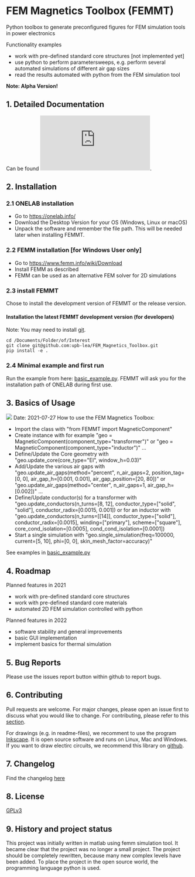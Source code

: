 # FEM Magnetics Toolbox (FEMMT)
Python toolbox to generate preconfigured figures for FEM simulation tools in power electronics

Functionality examples
 * work with pre-defined standard core structures [not implemented yet]
 * use python to perform parametersweeps, e.g. perform several automated simulations of different air gap sizes
 * read the results automated with python from the FEM simulation tool

__Note: Alpha Version!__

## 1. Detailed Documentation
Can be found ![here](https://upb-lea.github.io/FEM_Magnetics_Toolbox/main/intro.html).

## 2. Installation

### 2.1 ONELAB installation
* Go to https://onelab.info/
* Download the Desktop Version for your OS (Windows, Linux or macOS)
* Unpack the software and remember the file path. This will be needed later when installing FEMMT.

### 2.2 FEMM installation [for Windows User only]
* Go to https://www.femm.info/wiki/Download
* Install FEMM as described
* FEMM can be used as an alternative FEM solver for 2D simulations

### 2.3 install FEMMT
Chose to install the development version of FEMMT or the release version.

#### Installation the latest FEMMT development version (for developers)
Note: You may need to install [git](https://git-scm.com/downloads).
```
cd /Documents/Folder/of/Interest   
git clone git@github.com:upb-lea/FEM_Magnetics_Toolbox.git
pip install -e .
```

### 2.4 Minimal example and first run
Run the example from here: [basic_example.py](/femmt/Examples/basic_example.py).
FEMMT will ask you for the installation path of ONELAB during first use.


## 3. Basics of Usage
![](https://github.com/upb-lea/FEM_Magnetics_Toolbox/blob/main/documentation/Transformer_Screenshot.png?raw=true)
Date: 2021-07-27
How to use the FEM Magnetics Toolbox:
* Import the class with "from FEMMT import MagneticComponent"
* Create instance with for example "geo = MagneticComponent(component_type="transformer")"
				or "geo = MagneticComponent(component_type="inductor")"
				...
* Define/Update the Core geometry with "geo.update_core(core_type="EI", window_h=0.03)"
* Add/Update the various air gaps with "geo.update_air_gaps(method="percent", n_air_gaps=2, position_tag=[0, 0], air_gap_h=[0.001, 0.001], air_gap_position=[20, 80])"
				    or "geo.update_air_gaps(method="center", n_air_gaps=1, air_gap_h=[0.002])"
				    ...
* Define/Update conductor(s) for a transformer with "geo.update_conductors(n_turns=[8, 12], conductor_type=["solid", "solid"], conductor_radix=[0.0015, 0.001])
			    or for an inductor with "geo.update_conductors(n_turns=[[14]], conductor_type=["solid"], conductor_radix=[0.0015], winding=["primary"], scheme=["square"], core_cond_isolation=[0.0005], cond_cond_isolation=[0.0001])
* Start a single simulation with "geo.single_simulation(freq=100000, current=[5, 10], phi=[0, 0], skin_mesh_factor=accuracy)"

See examples in [basic_example.py](/femmt/Examples/basic_example.py)

## 4. Roadmap
Planned features in 2021
* work with pre-defined standard core structures
* work with pre-defined standard core materials
* automated 2D FEM simulation controlled with python

Planned features in 2022
* software stability and general improvements
* basic GUI implementation
* implement basics for thermal simulation

## 5. Bug Reports
Please use the issues report button within github to report bugs.

## 6. Contributing
Pull requests are welcome. For major changes, please open an issue first to discuss what you would like to change.
For contributing, please refer to this [section](Contributing.md).

For drawings (e.g. in readme-files), we recomment to use the program [Inkscape](https://inkscape.org/). It is open source software and runs on Linux, Mac and Windows. If you want to draw electirc circuits, we recommend this library on [github](https://github.com/upb-lea/Inkscape_electric_Symbols).

## 7. Changelog
Find the changelog [here](CHANGELOG.md)

## 8. License
[GPLv3](https://choosealicense.com/licenses/gpl-3.0/)

## 9. History and project status
This project was initially written in matlab using femm simulation tool. It became clear that the project was no longer a small project. The project should be completely rewritten, because many new complex levels have been added. To place the project in the open source world, the programming language python is used.      
